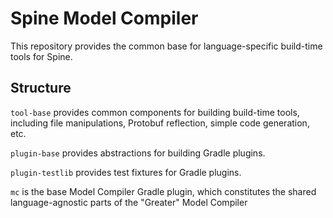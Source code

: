 # Spine Model Compiler

This repository provides the common base for language-specific build-time tools for Spine.

## Structure

`tool-base` provides common components for building build-time tools, including file manipulations,
Protobuf reflection, simple code generation, etc.

`plugin-base` provides abstractions for building Gradle plugins.

`plugin-testlib` provides test fixtures for Gradle plugins.

`mc` is the base Model Compiler Gradle plugin, which constitutes the shared language-agnostic parts
of the "Greater" Model Compiler
